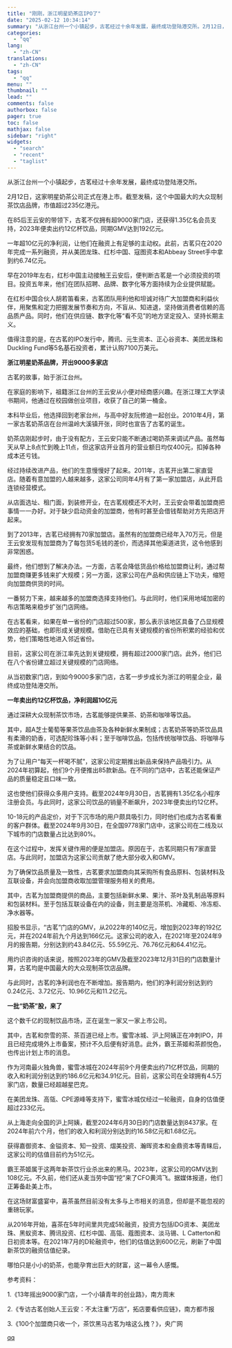 ```yaml
---
title: "刚刚，浙江明星奶茶店IPO了"
date: "2025-02-12 10:34:14"
summary: "从浙江台州一个小镇起步，古茗经过十余年发展，最终成功登陆港交所。2月12日，这家明星奶茶公司正式在港..."
categories:
  - "qq"
lang:
  - "zh-CN"
translations:
  - "zh-CN"
tags:
  - "qq"
menu: ""
thumbnail: ""
lead: ""
comments: false
authorbox: false
pager: true
toc: false
mathjax: false
sidebar: "right"
widgets:
  - "search"
  - "recent"
  - "taglist"
---
```


从浙江台州一个小镇起步，古茗经过十余年发展，最终成功登陆港交所。

2月12日，这家明星奶茶公司正式在港上市。截至发稿，这个中国最大的大众现制茶饮店品牌，市值超过235亿港元。

在85后王云安的带领下，古茗不仅拥有超9000家门店，还获得1.35亿名会员支持，2023年便卖出约12亿杯饮品，同期GMV达到192亿元。

一年超10亿元的净利润，让他们在融资上有足够的主动权。此前，古茗只在2020年完成一系列融资，并从美团龙珠、红杉中国、寇图资本和Abbeay Street手中拿到约6.74亿元。

早在2019年左右，红杉中国主动接触王云安后，便判断古茗是一个必须投资的项目。投资五年来，他们在团队招聘、品牌、数字化等方面持续为企业提供赋能。

在红杉中国合伙人胡若笛看来，古茗团队用利他和坦诚对待广大加盟商和利益伙伴，用聚焦和定力把握发展节奏和方向，不盲从、知进退，坚持做消费者信赖的高品质产品。同时，他们在供应链、数字化等“看不见”的地方坚定投入、坚持长期主义。

值得注意的是，在古茗的IPO发行中，腾讯、元生资本、正心谷资本、美团龙珠和Duckling Fund等5名基石投资者，累计认购7100万美元。

**浙江明星奶茶品牌，开出9000多家店**

古茗的故事，始于浙江台州。

在家庭的影响下，祖籍浙江台州的王云安从小便对经商感兴趣。在浙江理工大学读书期间，他通过在校园做创业项目，收获了自己的第一桶金。

本科毕业后，他选择回到老家台州，与高中好友阮修迪一起创业。2010年4月，第一家古茗奶茶店在台州温岭大溪镇开张，同时也宣告了古茗的诞生。

奶茶店刚起步时，由于没有配方，王云安只能不断通过喝奶茶来调试产品。虽然每天从早上8点忙到晚上11点，但这家店开业首月的营业额日均仅400元，扣掉各种成本还亏钱。

经过持续改进产品，他们的生意慢慢好了起来。2011年，古茗开出第二家直营店。随着有意加盟的人越来越多，这家公司同年4月有了第一家加盟店，从此开启连锁经营模式。

从店面选址、租门面，到装修开业，在古茗规模还不大时，王云安会带着加盟商把事情一一办好。对于缺少启动资金的加盟商，他有时甚至会借钱帮助对方先把店开起来。

到了2013年，古茗已经拥有70家加盟店。虽然有的加盟商已经年入70万元，但是王云安发现有加盟商为了每包货5毛钱的差价，而选择其他渠道进货，这令他感到非常困惑。

最终，他们想到了解决办法。一方面，古茗会降低货品价格给加盟商让利，通过帮加盟商赚更多钱来扩大规模；另一方面，这家公司在产品和供应链上下功夫，缩短向加盟商供货的时间。

一番努力下来，越来越多的加盟商选择支持他们。与此同时，他们采用地域加密的布店策略来稳步扩张门店网络。

在古茗看来，如果在单一省份的门店超过500家，那么表示该地区具备了凸显规模效应的基础，也即形成关键规模。借助在已具有关键规模的省份所积累的经验和优势，他们策略性地进入邻近省份。

目前，这家公司在浙江率先达到关键规模，拥有超过2000家门店。此外，他们已在八个省份建立超过关键规模的门店网络。

从当初数家门店，到如今9000多家门店，古茗一步步成长为浙江的明星企业，最终成功登陆港交所。

**一年卖出约12亿杯饮品，净利润超10亿元**

通过深耕大众现制茶饮市场，古茗能够提供果茶、奶茶和咖啡等饮品。

其中，超A芝士葡萄等果茶饮品由茶及各种新鲜水果制成；古茗奶茶等奶茶饮品具有柔滑的奶香，可选配珍珠等小料；至于咖啡饮品，包括传统咖啡饮品、将咖啡与茶或新鲜水果结合的饮品。

为了让用户“每天一杯喝不腻”，这家公司定期推出新品来保持产品吸引力。从2024年初算起，他们9个月便推出85款新品。在不同的门店中，古茗还能保证产品的质量稳定且口味一致。

这也使他们获得众多用户支持。截至2024年9月30日，古茗拥有1.35亿名小程序注册会员。与此同时，这家公司饮品的销量不断飙升，2023年便卖出约12亿杯。

10-18元的产品定价，对于下沉市场的用户颇具吸引力，同时他们也成为古茗看重的客户群体。截至2024年9月30日，在全国9778家门店中，这家公司在二线及以下城市的门店数量占比达到80%。

在这个过程中，发挥关键作用的便是加盟店。原因在于，古茗同期只有7家直营店。与此同时，加盟店为这家公司贡献了绝大部分收入和GMV。

为了确保饮品质量及一致性，古茗要求加盟商向其采购所有食品原料、包装材料及互联设备，并会向加盟商收取加盟管理服务相关的费用。

其中，古茗为加盟商提供的商品，主要包括新鲜水果、果汁、茶叶及乳制品等原料和包装材料。至于包括互联设备在内的设备，则主要是泡茶机、冷藏柜、冷冻柜、净水器等。

招股书显示，“古茗”门店的GMV，从2022年的140亿元，增加到2023年的192亿元，并在2024年前九个月达到166亿元。这家公司的收入，在2021年至2024年9月的报告期，分别达到约43.84亿元、55.59亿元、76.76亿元和64.41亿元。

用灼识咨询的话来说，按照2023年的GMV及截至2023年12月31日的门店数量计算，古茗均是中国最大的大众现制茶饮店品牌。

与此同时，古茗的净利润也在不断增加。报告期内，他们的净利润分别达到约0.24亿元、3.72亿元、10.96亿元和11.2亿元。

**一批“奶茶”股，来了**

这个数千亿的现制饮品市场，正在诞生一家又一家上市公司。

其中，古茗和奈雪的茶、茶百道已经上市。蜜雪冰城、沪上阿姨正在冲刺IPO，并且已经完成境外上市备案，预计不久后便有好消息。此外，霸王茶姬和茶颜悦色，也传出计划上市的消息。

作为河南最火独角兽，蜜雪冰城在2024年前9个月便卖出约71亿杯饮品，同期的收入和利润分别达到约186.6亿元和34.91亿元。目前，这家公司在全球拥有4.5万家门店，数量已经超越星巴克。

在美团龙珠、高瓴、CPE源峰等支持下，蜜雪冰城仅经过一轮融资，自身的估值便超过233亿元。

从上海走向全国的沪上阿姨，截至2024年6月30日的门店数量达到8437家。在2024年前六个月，他们的收入和利润分别达到约16.58亿元和1.68亿元。

获得嘉御资本、金镒资本、知一投资、熠美投资、瀚晖资本和金鼎资本等青睐后，这家公司的估值目前约为51亿元。

霸王茶姬属于这两年新茶饮行业杀出来的黑马。2023年，这家公司的GMV达到108亿元。不久前，他们还从麦当劳中国“挖”来了CFO黄鸿飞。据媒体报道，他们正筹备赴美上市。

在这场财富盛宴中，喜茶虽然目前没有太多与上市相关的消息，但却是不能忽视的重磅玩家。

从2016年开始，喜茶在5年时间里共完成5轮融资，投资方包括IDG资本、美团龙珠、黑蚁资本、腾讯投资、红杉中国、高瓴、蔻图资本、淡马锡、L Catterton和日初资本等。在2021年7月的D轮融资中，他们的估值达到600亿元，刷新了中国新茶饮的融资估值纪录。

哪怕只是小小的奶茶，也能孕育出巨大的财富，这一幕令人感慨。

参考资料：

1.《13年摇出9000家门店，一个小镇青年的创业路》，南方周末

2.《专访古茗创始人王云安：不太注重“万店”，拓店要看供应链》，南方都市报

3.《100个加盟商只收一个，茶饮黑马古茗为啥这么拽？》，央广网

[qq](https://new.qq.com/rain/a/20250212A02ZQZ00)

